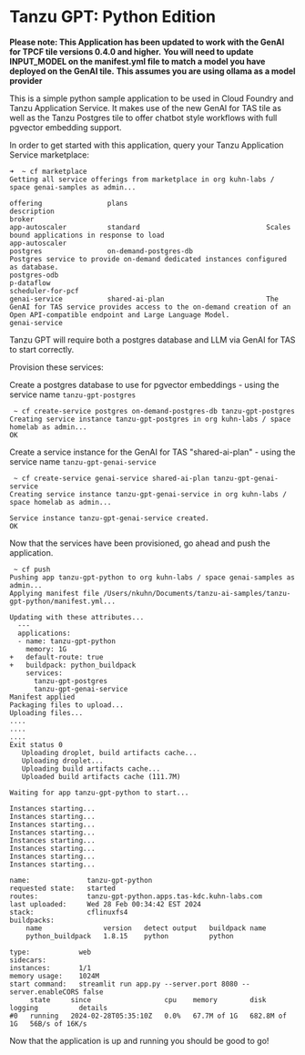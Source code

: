# Tanzu GPT: Python Edition

**Please note: This Application has been updated to work with the GenAI for TPCF tile versions 0.4.0 and higher.**
**You will need to update  INPUT_MODEL on the manifest.yml file to match a model you have deployed on the GenAI tile.**
**This assumes you are using ollama as a model provider**

This is a simple python sample application to be used in Cloud Foundry and Tanzu Application Service. It makes use of the new GenAI for TAS tile as well as the Tanzu Postgres tile to offer chatbot style workflows with full pgvector embedding support.

In order to get started with this application, query your Tanzu Application Service marketplace:
~~~
➜  ~ cf marketplace
Getting all service offerings from marketplace in org kuhn-labs / space genai-samples as admin...

offering                plans                                  description                                                                                                                                                                                                                   broker
app-autoscaler          standard                               Scales bound applications in response to load                                                                                                                                                                                 app-autoscaler
postgres                on-demand-postgres-db                  Postgres service to provide on-demand dedicated instances configured as database.                                                                                                                                             postgres-odb                                                                                                                                                            p-dataflow                                                                                                                                                                                                          scheduler-for-pcf
genai-service           shared-ai-plan                         The GenAI for TAS service provides access to the on-demand creation of an Open API-compatible endpoint and Large Language Model.                                                                                              genai-service
~~~

Tanzu GPT will require both a postgres database and LLM via GenAI for TAS to start correctly.

Provision these services:

Create a postgres database to use for pgvector embeddings - using the service name `tanzu-gpt-postgres`

~~~
 ~ cf create-service postgres on-demand-postgres-db tanzu-gpt-postgres
Creating service instance tanzu-gpt-postgres in org kuhn-labs / space homelab as admin...
OK
~~~

Create a service instance for the GenAI for TAS "shared-ai-plan" - using the service name `tanzu-gpt-genai-service`

~~~
 ~ cf create-service genai-service shared-ai-plan tanzu-gpt-genai-service
Creating service instance tanzu-gpt-genai-service in org kuhn-labs / space homelab as admin...

Service instance tanzu-gpt-genai-service created.
OK
~~~

Now that the services have been provisioned, go ahead and push the application.

~~~
 ~ cf push
Pushing app tanzu-gpt-python to org kuhn-labs / space genai-samples as admin...
Applying manifest file /Users/nkuhn/Documents/tanzu-ai-samples/tanzu-gpt-python/manifest.yml...

Updating with these attributes...
  ---
  applications:
  - name: tanzu-gpt-python
    memory: 1G
+   default-route: true
+   buildpack: python_buildpack
    services:
      tanzu-gpt-postgres
      tanzu-gpt-genai-service
Manifest applied
Packaging files to upload...
Uploading files...
....
....
....
Exit status 0
   Uploading droplet, build artifacts cache...
   Uploading droplet...
   Uploading build artifacts cache...
   Uploaded build artifacts cache (111.7M)

Waiting for app tanzu-gpt-python to start...

Instances starting...
Instances starting...
Instances starting...
Instances starting...
Instances starting...
Instances starting...
Instances starting...
Instances starting...

name:              tanzu-gpt-python
requested state:   started
routes:            tanzu-gpt-python.apps.tas-kdc.kuhn-labs.com
last uploaded:     Wed 28 Feb 00:34:42 EST 2024
stack:             cflinuxfs4
buildpacks:
	name               version   detect output   buildpack name
	python_buildpack   1.8.15    python          python

type:            web
sidecars:
instances:       1/1
memory usage:    1024M
start command:   streamlit run app.py --server.port 8080 --server.enableCORS false
     state     since                  cpu    memory        disk           logging          details
#0   running   2024-02-28T05:35:10Z   0.0%   67.7M of 1G   682.8M of 1G   56B/s of 16K/s
~~~


Now that the application is up and running you should be good to go!

